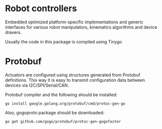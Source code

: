 # Robot controllers

Embedded optimized platform-specific implementations and generic interfaces for various
robot manipulators, kinematics algorithms and device dravers.

Usually the code in this package is compiled using Tinygo

# Protobuf

Actuators are configured using structures generated from Protobuf definitions.
This way it is easy to transmit configuration data between devices via I2C/SPI/Serial/CAN.

Protobuf compiler and the following should be installed:

```
go install google.golang.org/protobuf/cmd/protoc-gen-go
```

Also, gogoproto package should be downloaded:

```
go get github.com/gogo/protobuf/protoc-gen-gogofaster
```